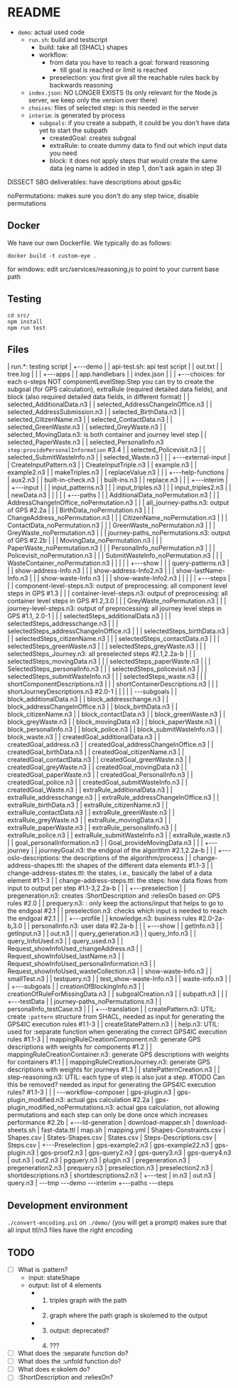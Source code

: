 # README

- `demo`: actual used code
  - `run.sh`: build and testscript
    - build: take all (SHACL) shapes
    - workflow:
      - from data you have to reach a goal: forward reasoning
        - till goal is reached or limit is reached
      - preselection: you first give all the reachable rules back by backwards reasoning
  - `index.json`: NO LONGER EXISTS (Is only relevant for the Node.js server, we keep only the version over there)
  - `choices`: files of selected step: is this needed in the server
  - `interim`: is generated by process
    - `subgoals`: if you create a subpath, it could be you don't have data yet to start the subpath
      - createdGoal: creates subgoal
      - extraRule: to create dummy data to find out which input data you need
      - block: it does not apply steps that would create the same data (eg name is added in step 1, don't ask again in step 3)

DISSECT SBO deliverables: have descriptions about gps4ic

noPermutations: makes sure you don't do any step twice, disable permutations

## Docker

We have our own Dockerfile. We typically do as follows:


```
docker build -t custom-eye .
```

for windows: edit src/services/reasoning.js to point to your current base path

## Testing

```
cd src/
npm install
npm run test
```

## Files

|   run.*: testing script
|
+---demo
|   |   api-test.sh: api test script
|   |   out.txt
|   |   tree.log
|   |
|   +---apps
|   |       app.handlebars
|   |       index.json
|   |
|   +---choices: for each o-steps NOT componentLevelStep:Step you can try to create the subgoal (for GPS calculation), extraRule (required detailed data fields), and block (also required detailed data fields, in different format)
|   |       selected_AdditionalData.n3
|   |       selected_AddressChangeInOffice.n3
|   |       selected_AddressSubmission.n3
|   |       selected_BirthData.n3
|   |       selected_CitizenName.n3
|   |       selected_ContactData.n3
|   |       selected_GreenWaste.n3
|   |       selected_GreyWaste.n3
|   |       selected_MovingData.n3: is both container and journey level step
|   |       selected_PaperWaste.n3
|   |       selected_PersonalInfo.n3 `step:providePersonalInformation` #3.4
|   |       selected_Policevisit.n3
|   |       selected_SubmitWasteInfo.n3
|   |       selected_Waste.n3
|   |
|   +---external-input
|   |       CreateInputPattern.n3
|   |       CreateInputTriple.n3
|   |       example.n3
|   |       example2.n3
|   |       makeTriples.n3
|   |       replaceValue.n3
|   |
|   +---help-functions
|   |       aux2.n3
|   |       built-in-check.n3
|   |       built-ins.n3
|   |       replace.n3
|   |
|   +---interim
|   |   +---input
|   |   |       input_patterns.n3
|   |   |       input_triples.n3
|   |   |       input_triples2.n3
|   |   |       newData.n3
|   |   |
|   |   +---paths
|   |   |       AdditionalData_noPermutation.n3
|   |   |       AddressChangeInOffice_noPermutation.n3
|   |   |       all_journey-paths.n3: output of GPS #2.2a
|   |   |       BirthData_noPermutation.n3
|   |   |       ChangeAddress_noPermutation.n3
|   |   |       CitizenName_noPermutation.n3
|   |   |       ContactData_noPermutation.n3
|   |   |       GreenWaste_noPermutation.n3
|   |   |       GreyWaste_noPermutation.n3
|   |   |       journey-paths_noPermutations.n3: output of GPS #2.2b
|   |   |       MovingData_noPermutation.n3
|   |   |       PaperWaste_noPermutation.n3
|   |   |       PersonalInfo_noPermutation.n3
|   |   |       Policevisit_noPermutation.n3
|   |   |       SubmitWasteInfo_noPermutation.n3
|   |   |       WasteContainer_noPermutation.n3
|   |   |
|   |   +---show
|   |   |       query-patterns.n3
|   |   |       show-address-Info.n3
|   |   |       show-address-Info2.n3
|   |   |       show-lastName-Info.n3
|   |   |       show-waste-Info.n3
|   |   |       show-waste-Info2.n3
|   |   |
|   |   +---steps
|   |   |       component-level-steps.n3: output of preprocessing: all component level steps in GPS #1.3
|   |   |       container-level-steps.n3: output of preprocessing: all container level steps in GPS #1.2,3.0
|   |   |       GreyWaste_noPermutation.n3
|   |   |       journey-level-steps.n3: output of preprocessing: all journey level steps in GPS #1.1, 2.0-1
|   |   |       selectedSteps_additionalData.n3
|   |   |       selectedSteps_addresschange.n3
|   |   |       selectedSteps_addressChangeInOffice.n3
|   |   |       selectedSteps_birthData.n3
|   |   |       selectedSteps_citizenName.n3
|   |   |       selectedSteps_contactData.n3
|   |   |       selectedSteps_greenWaste.n3
|   |   |       selectedSteps_greyWaste.n3
|   |   |       selectedSteps_Journey.n3: all preselected steps #2.1,2.2a-b
|   |   |       selectedSteps_movingData.n3
|   |   |       selectedSteps_paperWaste.n3
|   |   |       SelectedSteps_personalInfo.n3
|   |   |       selectedSteps_policevisit.n3
|   |   |       selectedSteps_submitWasteInfo.n3
|   |   |       selectedSteps_waste.n3
|   |   |       shortComponentDescriptions.n3
|   |   |       shortContainerDescriptions.n3
|   |   |       shortJourneyDescriptions.n3 #2.0-1
|   |   |
|   |   \---subgoals
|   |           block_additionalData.n3
|   |           block_addresschange.n3
|   |           block_addressChangeInOffice.n3
|   |           block_birthData.n3
|   |           block_citizenName.n3
|   |           block_contactData.n3
|   |           block_greenWaste.n3
|   |           block_greyWaste.n3
|   |           block_movingData.n3
|   |           block_paperWaste.n3
|   |           block_personalInfo.n3
|   |           block_police.n3
|   |           block_submitWasteInfo.n3
|   |           block_waste.n3
|   |           createdGoal_additionalData.n3
|   |           createdGoal_address.n3
|   |           createdGoal_addressChangeInOffice.n3
|   |           createdGoal_birthData.n3
|   |           createdGoal_citizenName.n3
|   |           createdGoal_contactData.n3
|   |           createdGoal_greenWaste.n3
|   |           createdGoal_greyWaste.n3
|   |           createdGoal_movingData.n3
|   |           createdGoal_paperWaste.n3
|   |           createdGoal_PersonalInfo.n3
|   |           createdGoal_police.n3
|   |           createdGoal_submitWasteInfo.n3
|   |           createdGoal_Waste.n3
|   |           extraRule_additionalData.n3
|   |           extraRule_addresschange.n3
|   |           extraRule_addressChangeInOffice.n3
|   |           extraRule_birthData.n3
|   |           extraRule_citizenName.n3
|   |           extraRule_contactData.n3
|   |           extraRule_greenWaste.n3
|   |           extraRule_greyWaste.n3
|   |           extraRule_movingData.n3
|   |           extraRule_paperWaste.n3
|   |           extraRule_personalInfo.n3
|   |           extraRule_police.n3
|   |           extraRule_submitWasteInfo.n3
|   |           extraRule_waste.n3
|   |           goal_personalInformation.n3
|   |           Goal_provideMovingData.n3
|   |
|   +---journey
|   |       journeyGoal.n3: the endgoal of the algorithm #2.1,2.2a-b
|   |
|   +---oslo-descriptions: the descriptions of the algorithm/process
|   |       change-address-shapes.ttl: the shapes of the different data elements #1.1-3
|   |       change-address-states.ttl: the states, i.e., basically the label of a data element #1.1-3
|   |       change-address-steps.ttl: the steps: how data flows from input to output per step #1.1-3,2.2a-b
|   |
|   +---preselection
|   |       pregeneration.n3: creates :ShortDescription and :reliesOn based on GPS rules #2.0
|   |       prequery.n3: : only keep the actions/input that helps to go to the endgoal #2.1
|   |       preselection.n3: checks which input is needed to reach the endgoal #2.1
|   |
|   +---profile
|   |       knowledge.n3: business rules #2.0-2a-b,3.0
|   |       personalInfo.n3: user data #2.2a-b
|   |
|   +---show
|   |       getInfo.n3
|   |       getInput.n3
|   |       out.n3
|   |       query_generation.n3
|   |       query_Info.n3
|   |       query_InfoUsed.n3
|   |       query_used.n3
|   |       Request_showInfoUsed_changeAddress.n3
|   |       Request_showInfoUsed_lastName.n3
|   |       Request_showInfoUsed_personalInformation.n3
|   |       Request_showInfoUsed_wasteCollection.n3
|   |       show-waste-Info.n3
|   |       smallTest.n3
|   |       testquery.n3
|   |       test_show-waste-Info.n3
|   |       waste-info.n3
|   |
|   +---subgoals
|   |       creationOfBlockingInfo.n3
|   |       creationOfRuleForMissingData.n3
|   |       subgoalCreation.n3
|   |       subpath.n3
|   |
|   +---testData
|   |       journey-paths_noPermutations.n3
|   |       personalInfo_testCase.n3
|   |
|   +---translation
|   |       createPattern.n3: UTIL: create `:pattern` structure from SHACL, needed as input for generating the GPS4IC execution rules #1.1-3
|   |       createStatePattern.n3
|   |       help.n3: UTIL: used for :separate function when generating the correct GPS4IC execution rules #1.1-3
|   |       mappingRuleCreationComponent.n3: generate GPS descriptions with weights for components #1.2
|   |       mappingRuleCreationContainer.n3: generate GPS descriptions with weights for containers #1.1
|   |       mappingRuleCreationJourney.n3: generate GPS descriptions with weights for journeys #1.3
|   |       statePatternCreation.n3
|   |       step-reasoning.n3: UTIL: each type of step is also just a step. #TODO Can this be removed? needed as input for generating the GPS4IC execution rules? #1.1-3
|   |
|   \---workflow-composer
|           gps-plugin.n3
|           gps-plugin_modified.n3: actual gps calculation #2.2a
|           gps-plugin_modified_noPermutations.n3: actual gps calculation, not allowing permutations and each step can only be done once which increases performance #2.2b
|
+---ld-generation
|       download-mapper.sh
|       download-sheets.sh
|       fast-data.ttl
|       map.sh
|       mapping.yml
|       Shapes-Constraints.csv
|       Shapes.csv
|       States-Shapes.csv
|       States.csv
|       Steps-Descriptions.csv
|       Steps.csv
|
+---Preselection
|       gps-example2.n3
|       gps-example22.n3
|       gps-plugin.n3
|       gps-proof2.n3
|       gps-query2.n3
|       gps-query3.n3
|       gps-query4.n3
|       out.n3
|       out2.n3
|       pgquery.n3
|       plugin.n3
|       pregeneration.n3
|       pregeneration2.n3
|       prequery.n3
|       preselection.n3
|       preselection2.n3
|       shortdescriptions.n3
|       shortdescriptions2.n3
|
+---test
|       in.n3
|       out.n3
|       query.n3
|
\---tmp
    \---demo
        \---interim
            +---paths
            \---steps

## Development environment

`./convert-encoding.ps1` on `./demo/` (you will get a prompt) makes sure that all input ttl/n3 files have the right encoding

## TODO

- [ ] What is :pattern?
  - input: stateShape
  - output: list of 4 elements
    - 1. triples graph with the path
    - 2. graph where the path graph is skolemed to the output
    - 3. output: deprecated?
    - 4. ???
- [ ] What does the :separate function do?
- [ ] What does the :unfold function do?
- [ ] What does e:skolem do?
- [ ] :ShortDescription and :reliesOn?
